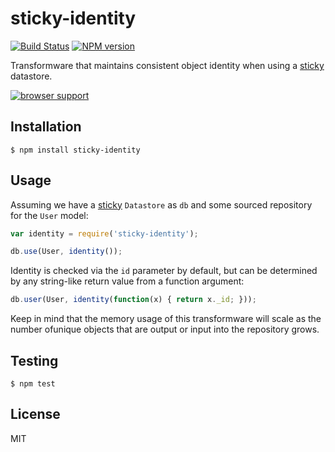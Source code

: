 # sticky-identity

[![Build Status](https://travis-ci.org/bvalosek/sticky-identity.png?branch=master)](https://travis-ci.org/bvalosek/sticky-identity)
[![NPM version](https://badge.fury.io/js/sticky-identity.png)](http://badge.fury.io/js/sticky-identity)

Transformware that maintains consistent object identity when using a
[sticky](https://github.com/bvalosek/sticky) datastore.

[![browser support](https://ci.testling.com/bvalosek/sticky-identity.png)](https://ci.testling.com/bvalosek/sticky-identity)


## Installation

```
$ npm install sticky-identity
```

## Usage

Assuming we have a [sticky](https://github.com/bvalosek/sticky) `Datastore` as
`db` and some sourced repository for the `User` model:

```javascript
var identity = require('sticky-identity');

db.use(User, identity());
```

Identity is checked via the `id` parameter by default, but can be determined by
any string-like return value from a function argument:

```javascript
db.user(User, identity(function(x) { return x._id; }));
```

Keep in mind that the memory usage of this transformware will scale as the
number ofunique objects that are output or input into the repository grows.

## Testing

```
$ npm test
```

## License

MIT

